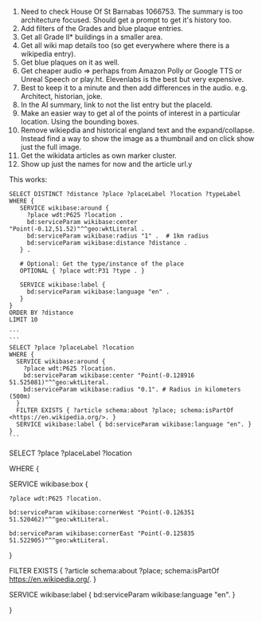 1. Need to check House Of St Barnabas 1066753. The summary is too architecture focused. Should get a prompt to get it's history too.
2. Add filters of the Grades and blue plaque entries.
3. Get all Grade II\* buildings in a smaller area.
4. Get all wiki map details too (so get everywhere where there is a wikipedia entry).
5. Get blue plaques on it as well.
6. Get cheaper audio => perhaps from Amazon Polly or Google TTS or Unreal Speech or play.ht. Elevenlabs is the best but very expensive.
7. Best to keep it to a minute and then add differences in the audio. e.g. Architect, historian, joke.
8. In the AI summary, link to not the list entry but the placeId.
9. Make an easier way to get al of the points of interest in a particular location. Using the bounding boxes.
10. Remove wikiepdia and historical england text and the expand/collapse. Instead find a way to show the image as a thumbnail and on click show just the full image.
11. Get the wikidata articles as own marker cluster.
12. Show up just the names for now and the article url.y

This works:

````
SELECT DISTINCT ?distance ?place ?placeLabel ?location ?typeLabel WHERE {
   SERVICE wikibase:around {
     ?place wdt:P625 ?location .
     bd:serviceParam wikibase:center "Point(-0.12,51.52)"^^geo:wktLiteral .
     bd:serviceParam wikibase:radius "1" .  # 1km radius
     bd:serviceParam wikibase:distance ?distance .
   } .

   # Optional: Get the type/instance of the place
   OPTIONAL { ?place wdt:P31 ?type . }

   SERVICE wikibase:label {
     bd:serviceParam wikibase:language "en" .
   }
}
ORDER BY ?distance
LIMIT 10

```
```
SELECT ?place ?placeLabel ?location
WHERE {
  SERVICE wikibase:around {
    ?place wdt:P625 ?location.
    bd:serviceParam wikibase:center "Point(-0.128916 51.525081)"^^geo:wktLiteral.
    bd:serviceParam wikibase:radius "0.1". # Radius in kilometers (500m)
  }
  FILTER EXISTS { ?article schema:about ?place; schema:isPartOf <https://en.wikipedia.org/>. }
  SERVICE wikibase:label { bd:serviceParam wikibase:language "en". }
}
```

````

SELECT ?place ?placeLabel ?location

WHERE {

SERVICE wikibase:box {

    ?place wdt:P625 ?location.

    bd:serviceParam wikibase:cornerWest "Point(-0.126351 51.520462)"^^geo:wktLiteral.

    bd:serviceParam wikibase:cornerEast "Point(-0.125835 51.522905)"^^geo:wktLiteral.

}

FILTER EXISTS { ?article schema:about ?place; schema:isPartOf <https://en.wikipedia.org/>. }

SERVICE wikibase:label { bd:serviceParam wikibase:language "en". }

}

```

```
